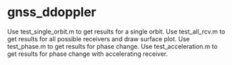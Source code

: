 # gnss_ddoppler

Use test_single_orbit.m to get results for a single orbit.
Use test_all_rcv.m to get results for all possible receivers and draw surface plot.
Use test_phase.m to get results for phase change.
Use test_acceleration.m to get results for phase change with accelerating receiver.